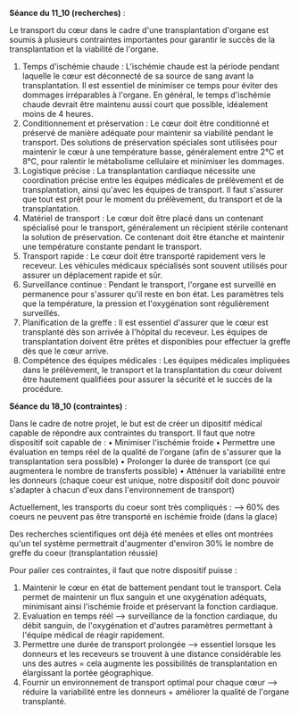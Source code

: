 **Séance du 11_10 (recherches)** :

Le transport du cœur dans le cadre d'une transplantation d'organe est soumis à plusieurs contraintes importantes pour garantir le succès de la transplantation et la viabilité de l'organe. 
1. Temps d'ischémie chaude : L'ischémie chaude est la période pendant laquelle le cœur est déconnecté de sa source de sang avant la transplantation. Il est essentiel de minimiser ce temps pour éviter des dommages irréparables à l'organe. En général, le temps d'ischémie chaude devrait être maintenu aussi court que possible, idéalement moins de 4 heures.
2. Conditionnement et préservation : Le cœur doit être conditionné et préservé de manière adéquate pour maintenir sa viabilité pendant le transport. Des solutions de préservation spéciales sont utilisées pour maintenir le cœur à une température basse, généralement entre 2°C et 8°C, pour ralentir le métabolisme cellulaire et minimiser les dommages.
3. Logistique précise : La transplantation cardiaque nécessite une coordination précise entre les équipes médicales de prélèvement et de transplantation, ainsi qu'avec les équipes de transport. Il faut s'assurer que tout est prêt pour le moment du prélèvement, du transport et de la transplantation.
4. Matériel de transport : Le cœur doit être placé dans un contenant spécialisé pour le transport, généralement un récipient stérile contenant la solution de préservation. Ce contenant doit être étanche et maintenir une température constante pendant le transport.
5. Transport rapide : Le cœur doit être transporté rapidement vers le receveur. Les véhicules médicaux spécialisés sont souvent utilisés pour assurer un déplacement rapide et sûr.
6. Surveillance continue : Pendant le transport, l'organe est surveillé en permanence pour s'assurer qu'il reste en bon état. Les paramètres tels que la température, la pression et l'oxygénation sont régulièrement surveillés.
7. Planification de la greffe : Il est essentiel d'assurer que le cœur est transplanté dès son arrivée à l'hôpital du receveur. Les équipes de transplantation doivent être prêtes et disponibles pour effectuer la greffe dès que le cœur arrive.
8. Compétence des équipes médicales : Les équipes médicales impliquées dans le prélèvement, le transport et la transplantation du cœur doivent être hautement qualifiées pour assurer la sécurité et le succès de la procédure.



**Séance du 18_10 (contraintes)** :

Dans le cadre de notre projet, le but est de créer un dipositif médical capable de répondre aux contraintes du transport.
Il faut que notre dispositif soit capable de :
• Minimiser l'ischémie froide
• Permettre une évaluation en temps réel de la qualité de l'organe (afin de s'assurer que la transplantation sera possible)
• Prolonger la durée de transport (ce qui augmentera le nombre de transferts possible)
• Atténuer la variabilité entre les donneurs (chaque coeur est unique, notre dispositif doit donc pouvoir s'adapter à chacun d'eux dans l'environnement de transport)

Actuellement, les transports du coeur sont très compliqués :
--> 60% des coeurs ne peuvent pas être transporté en ischémie froide (dans la glace)

Des recherches scientifiques ont déjà été menées et elles ont montrées qu'un tel système permettrait d'augmenter d'environ 30% le nombre de greffe du coeur (transplantation réussie)

Pour palier ces contraintes, il faut que notre dispositif puisse : 
1) Maintenir le cœur en état de battement pendant tout le transport. Cela permet de maintenir un flux sanguin et une oxygénation adéquats, minimisant ainsi l'ischémie froide et préservant la fonction cardiaque.
2) Evaluation en temps réél --> surveillance de la fonction cardiaque, du débit sanguin, de l'oxygénation et d'autres paramètres permettant à l'équipe médical de réagir rapidement. 
3) Permettre une durée de transport prolongée --> essentiel lorsque les donneurs et les receveurs se trouvent à une distance considérable les uns des autres = cela augmente les possibilités de transplantation en élargissant la portée géographique.
4) Fournir un environnement de transport optimal pour chaque cœur --> réduire la variabilité entre les donneurs + améliorer la qualité de l'organe transplanté.

